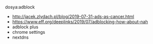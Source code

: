 dosya:adblock
- http://jacek.zlydach.pl/blog/2019-07-31-ads-as-cancer.html
- https://www.eff.org/deeplinks/2019/07/adblocking-how-about-nah
- adblock plus
- chrome settings
- nextdns

